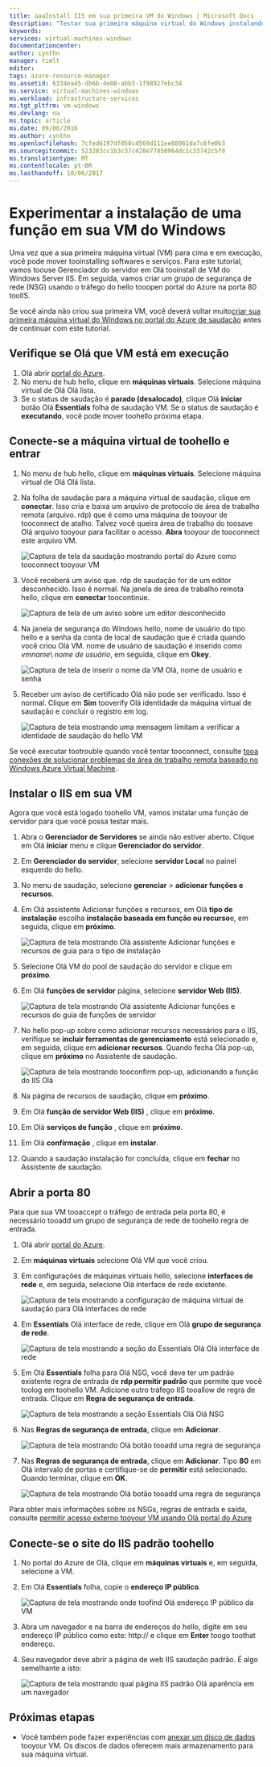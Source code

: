 ```yaml
---
title: aaaInstall IIS em sua primeira VM do Windows | Microsoft Docs
description: "Testar sua primeira máquina virtual do Windows instalando o IIS e abrindo a porta 80 usando Olá portal do Azure."
keywords: 
services: virtual-machines-windows
documentationcenter: 
author: cynthn
manager: timlt
editor: 
tags: azure-resource-manager
ms.assetid: 6334ea45-db6b-4e08-abb5-1f98927ebc34
ms.service: virtual-machines-windows
ms.workload: infrastructure-services
ms.tgt_pltfrm: vm-windows
ms.devlang: na
ms.topic: article
ms.date: 09/06/2016
ms.author: cynthn
ms.openlocfilehash: 7cfed6197df058c4569d111ee88961da7c6fe0b3
ms.sourcegitcommit: 523283cc1b3c37c428e77850964dc1c33742c5f0
ms.translationtype: MT
ms.contentlocale: pt-BR
ms.lasthandoff: 10/06/2017
---
```

# <a name="experiment-with-installing-a-role-on-your-windows-vm"></a>Experimentar a instalação de uma função em sua VM do Windows
Uma vez que a sua primeira máquina virtual (VM) para cima e em execução, você pode mover tooinstalling softwares e serviços. Para este tutorial, vamos toouse Gerenciador do servidor em Olá tooinstall de VM do Windows Server IIS. Em seguida, vamos criar um grupo de segurança de rede (NSG) usando o tráfego do hello tooopen portal do Azure na porta 80 tooIIS. 

Se você ainda não criou sua primeira VM, você deverá voltar muito[criar sua primeira máquina virtual do Windows no portal do Azure de saudação](../virtual-machines-windows-hero-tutorial.md?toc=%2fazure%2fvirtual-machines%2fwindows%2ftoc.json) antes de continuar com este tutorial.

## <a name="make-sure-hello-vm-is-running"></a>Verifique se Olá que VM está em execução
1. Olá abrir [portal do Azure](https://portal.azure.com).
2. No menu de hub hello, clique em **máquinas virtuais**. Selecione máquina virtual de Olá Olá lista.
3. Se o status de saudação é **parado (desalocado)**, clique Olá **iniciar** botão Olá **Essentials** folha de saudação VM. Se o status de saudação é **executando**, você pode mover toohello próxima etapa.

## <a name="connect-toohello-virtual-machine-and-sign-in"></a>Conecte-se a máquina virtual de toohello e entrar
1. No menu de hub hello, clique em **máquinas virtuais**. Selecione máquina virtual de Olá Olá lista.
2. Na folha de saudação para a máquina virtual de saudação, clique em **conectar**. Isso cria e baixa um arquivo de protocolo de área de trabalho remota (arquivo. rdp) que é como uma máquina de tooyour de tooconnect de atalho. Talvez você queira área de trabalho do toosave Olá arquivo tooyour para facilitar o acesso. **Abra** tooyour de tooconnect este arquivo VM.
   
    ![Captura de tela da saudação mostrando portal do Azure como tooconnect tooyour VM](./media/hero-role/connect.png)
3. Você receberá um aviso que. rdp de saudação for de um editor desconhecido. Isso é normal. Na janela de área de trabalho remota hello, clique em **conectar** toocontinue.
   
    ![Captura de tela de um aviso sobre um editor desconhecido](./media/hero-role/rdp-warn.png)
4. Na janela de segurança do Windows hello, nome de usuário do tipo hello e a senha da conta de local de saudação que é criada quando você criou Olá VM. nome de usuário de saudação é inserido como *vmname*&#92; *nome de usuário*, em seguida, clique em **Okey**.
   
    ![Captura de tela de inserir o nome da VM Olá, nome de usuário e senha](./media/hero-role/credentials.png)
5. Receber um aviso de certificado Olá não pode ser verificado. Isso é normal. Clique em **Sim** tooverify Olá identidade da máquina virtual de saudação e concluir o registro em log.
   
   ![Captura de tela mostrando uma mensagem limitam a verificar a identidade de saudação do hello VM](./media/hero-role/cert-warning.png)

Se você executar tootrouble quando você tentar tooconnect, consulte [tooa conexões de solucionar problemas de área de trabalho remota baseado no Windows Azure Virtual Machine](troubleshoot-rdp-connection.md?toc=%2fazure%2fvirtual-machines%2fwindows%2ftoc.json).

## <a name="install-iis-on-your-vm"></a>Instalar o IIS em sua VM
Agora que você está logado toohello VM, vamos instalar uma função de servidor para que você possa testar mais.

1. Abra o **Gerenciador de Servidores** se ainda não estiver aberto. Clique em Olá **iniciar** menu e clique **Gerenciador do servidor**.
2. Em **Gerenciador do servidor**, selecione **servidor Local** no painel esquerdo do hello. 
3. No menu de saudação, selecione **gerenciar** > **adicionar funções e recursos**.
4. Em Olá assistente Adicionar funções e recursos, em Olá **tipo de instalação** escolha **instalação baseada em função ou recurso**e, em seguida, clique em **próximo**.
   
    ![Captura de tela mostrando Olá assistente Adicionar funções e recursos de guia para o tipo de instalação](./media/hero-role/role-wizard.png)
5. Selecione Olá VM do pool de saudação do servidor e clique em **próximo**.
6. Em Olá **funções de servidor** página, selecione **servidor Web (IIS)**.
   
    ![Captura de tela mostrando Olá assistente Adicionar funções e recursos do guia de funções de servidor](./media/hero-role/add-iis.png)
7. No hello pop-up sobre como adicionar recursos necessários para o IIS, verifique se **incluir ferramentas de gerenciamento** está selecionado e, em seguida, clique em **adicionar recursos**. Quando fecha Olá pop-up, clique em **próximo** no Assistente de saudação.
   
    ![Captura de tela mostrando tooconfirm pop-up, adicionando a função do IIS Olá](./media/hero-role/confirm-add-feature.png)
8. Na página de recursos de saudação, clique em **próximo**.
9. Em Olá **função de servidor Web (IIS)** , clique em **próximo**. 
10. Em Olá **serviços de função** , clique em **próximo**. 
11. Em Olá **confirmação** , clique em **instalar**. 
12. Quando a saudação instalação for concluída, clique em **fechar** no Assistente de saudação.

## <a name="open-port-80"></a>Abrir a porta 80
Para que sua VM tooaccept o tráfego de entrada pela porta 80, é necessário tooadd um grupo de segurança de rede de toohello regra de entrada. 

1. Olá abrir [portal do Azure](https://portal.azure.com).
2. Em **máquinas virtuais** selecione Olá VM que você criou.
3. Em configurações de máquinas virtuais hello, selecione **interfaces de rede** e, em seguida, selecione Olá interface de rede existente.
   
    ![Captura de tela mostrando a configuração de máquina virtual de saudação para Olá interfaces de rede](./media/hero-role/network-interface.png)
4. Em **Essentials** Olá interface de rede, clique em Olá **grupo de segurança de rede**.
   
    ![Captura de tela mostrando a seção do Essentials Olá Olá interface de rede](./media/hero-role/select-nsg.png)
5. Em Olá **Essentials** folha para Olá NSG, você deve ter um padrão existente regra de entrada de **rdp permitir padrão** que permite que você toolog em toohello VM. Adicione outro tráfego IIS tooallow de regra de entrada. Clique em **Regra de segurança de entrada**.
   
    ![Captura de tela mostrando a seção Essentials Olá Olá NSG](./media/hero-role/inbound.png)
6. Nas **Regras de segurança de entrada**, clique em **Adicionar**.
   
    ![Captura de tela mostrando Olá botão tooadd uma regra de segurança](./media/hero-role/add-rule.png)
7. Nas **Regras de segurança de entrada**, clique em **Adicionar**. Tipo **80** em Olá intervalo de portas e certifique-se de **permitir** está selecionado. Quando terminar, clique em **OK**.
   
    ![Captura de tela mostrando Olá botão tooadd uma regra de segurança](./media/hero-role/port-80.png)

Para obter mais informações sobre os NSGs, regras de entrada e saída, consulte [permitir acesso externo tooyour VM usando Olá portal do Azure](nsg-quickstart-portal.md?toc=%2fazure%2fvirtual-machines%2fwindows%2ftoc.json)

## <a name="connect-toohello-default-iis-website"></a>Conecte-se o site do IIS padrão toohello
1. No portal do Azure de Olá, clique em **máquinas virtuais** e, em seguida, selecione a VM.
2. Em Olá **Essentials** folha, copie o **endereço IP público**.
   
    ![Captura de tela mostrando onde toofind Olá endereço IP público da VM](./media/hero-role/ipaddress.png)
3. Abra um navegador e na barra de endereços do hello, digite em seu endereço IP público como este: http://<publicIPaddress> e clique em **Enter** toogo toothat endereço.
4. Seu navegador deve abrir a página de web IIS saudação padrão. É algo semelhante a isto:
   
    ![Captura de tela mostrando qual página IIS padrão Olá aparência em um navegador](./media/hero-role/iis-default.png)

## <a name="next-steps"></a>Próximas etapas
* Você também pode fazer experiências com [anexar um disco de dados](attach-disk-portal.md?toc=%2fazure%2fvirtual-machines%2fwindows%2ftoc.json) tooyour VM. Os discos de dados oferecem mais armazenamento para sua máquina virtual.

